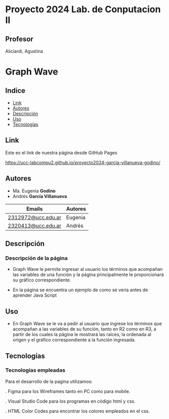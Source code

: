 # Proyecto 2024 Lab. de Conputacion II

## Profesor

Aliciardi, Agustina

# Graph Wave  

## Indice
- [Link](#Link)
- [Autores](#Autores)
- [Descripción](#Descripción)
- [Uso](#Uso)
- [Tecnologías](#Tecnologías)

## Link 

Este es el link de nuestra página desde GitHub Pages

https://ucc-labcompu2.github.io/proyecto2024-garcia-villanueva-godino/

## Autores
* Ma. Eugenia  **Godino**
* Andrés **García Villanueva**

| Emails | Autores |
|--------|---------|
| 2312972@ucc.edu.ar | Eugenia |
| 2320413@ucc.edu.ar | Andrés |

## Descripción
### Descripción de la página
- Graph Wave le permite ingresar al usuario los términos que acompañan las variables de una función y la página principalmente le proporcionará su gráfico correspondiente. 

- En la página se encuentra un ejemplo de como se vería antes de aprender Java Script

## Uso
- En Graph Wave se le va a pedir al usuario que ingrese los términos que acompañan a las variables de su función, tanto en R2 como en R3, a partir de los cuales la página le mostrará las raíces, la ordenada al origen y el gráfico correspondiente a la función ingresada. 
 
## Tecnologías
### Tecnologías empleadas
Para el desarrollo de la pagina utilizamos: 

. Figma para los Wireframes tanto en PC como para mobile.

. Visual Studio Code para los programas en código html y css.

. HTML Color Codes para encontrar los colores empleados en el css.
